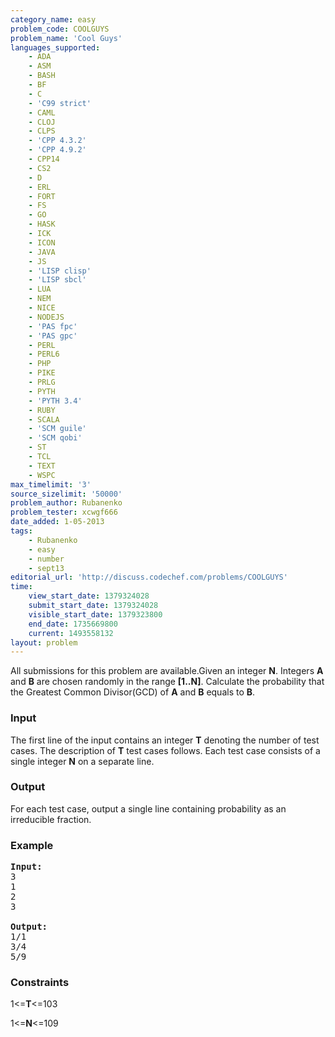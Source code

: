 ```yaml
---
category_name: easy
problem_code: COOLGUYS
problem_name: 'Cool Guys'
languages_supported:
    - ADA
    - ASM
    - BASH
    - BF
    - C
    - 'C99 strict'
    - CAML
    - CLOJ
    - CLPS
    - 'CPP 4.3.2'
    - 'CPP 4.9.2'
    - CPP14
    - CS2
    - D
    - ERL
    - FORT
    - FS
    - GO
    - HASK
    - ICK
    - ICON
    - JAVA
    - JS
    - 'LISP clisp'
    - 'LISP sbcl'
    - LUA
    - NEM
    - NICE
    - NODEJS
    - 'PAS fpc'
    - 'PAS gpc'
    - PERL
    - PERL6
    - PHP
    - PIKE
    - PRLG
    - PYTH
    - 'PYTH 3.4'
    - RUBY
    - SCALA
    - 'SCM guile'
    - 'SCM qobi'
    - ST
    - TCL
    - TEXT
    - WSPC
max_timelimit: '3'
source_sizelimit: '50000'
problem_author: Rubanenko
problem_tester: xcwgf666
date_added: 1-05-2013
tags:
    - Rubanenko
    - easy
    - number
    - sept13
editorial_url: 'http://discuss.codechef.com/problems/COOLGUYS'
time:
    view_start_date: 1379324028
    submit_start_date: 1379324028
    visible_start_date: 1379323800
    end_date: 1735669800
    current: 1493558132
layout: problem
---
```

All submissions for this problem are available.Given an integer **N**. Integers **A** and **B** are chosen randomly in the range **\[1..N\]**. Calculate the probability that the Greatest Common Divisor(GCD) of **A** and **B** equals to **B**.

### Input

The first line of the input contains an integer **T** denoting the number of test cases. The description of **T** test cases follows. Each test case consists of a single integer **N** on a separate line.

### Output

For each test case, output a single line containing probability as an irreducible fraction.

### Example

<pre><b>Input:</b>
3
1
2
3

<b>Output:</b>
1/1
3/4
5/9
</pre>
### Constraints

1<=**T**<=103

1<=**N**<=109
